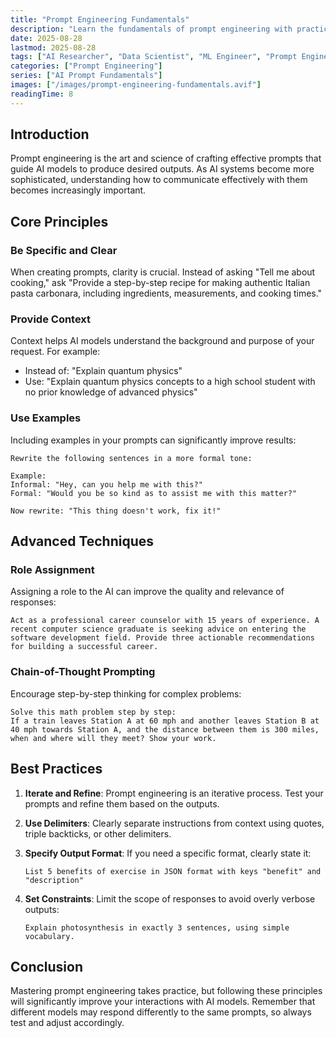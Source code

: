 ```yaml
---
title: "Prompt Engineering Fundamentals"
description: "Learn the fundamentals of prompt engineering with practical examples and best practices. Understand how to craft effective prompts that produce better results with AI models."
date: 2025-08-28
lastmod: 2025-08-28
tags: ["AI Researcher", "Data Scientist", "ML Engineer", "Prompt Engineer", "AI Specialist"]
categories: ["Prompt Engineering"]
series: ["AI Prompt Fundamentals"]
images: ["/images/prompt-engineering-fundamentals.avif"]
readingTime: 8
---
```


## Introduction

Prompt engineering is the art and science of crafting effective prompts that guide AI models to produce desired outputs. As AI systems become more sophisticated, understanding how to communicate effectively with them becomes increasingly important.

## Core Principles

### Be Specific and Clear
When creating prompts, clarity is crucial. Instead of asking "Tell me about cooking," ask "Provide a step-by-step recipe for making authentic Italian pasta carbonara, including ingredients, measurements, and cooking times."

### Provide Context
Context helps AI models understand the background and purpose of your request. For example:
- Instead of: "Explain quantum physics"
- Use: "Explain quantum physics concepts to a high school student with no prior knowledge of advanced physics"

### Use Examples
Including examples in your prompts can significantly improve results:
```
Rewrite the following sentences in a more formal tone:

Example:
Informal: "Hey, can you help me with this?"
Formal: "Would you be so kind as to assist me with this matter?"

Now rewrite: "This thing doesn't work, fix it!"
```

## Advanced Techniques

### Role Assignment
Assigning a role to the AI can improve the quality and relevance of responses:
```
Act as a professional career counselor with 15 years of experience. A recent computer science graduate is seeking advice on entering the software development field. Provide three actionable recommendations for building a successful career.
```

### Chain-of-Thought Prompting
Encourage step-by-step thinking for complex problems:
```
Solve this math problem step by step:
If a train leaves Station A at 60 mph and another leaves Station B at 40 mph towards Station A, and the distance between them is 300 miles, when and where will they meet? Show your work.
```

## Best Practices

1. **Iterate and Refine**: Prompt engineering is an iterative process. Test your prompts and refine them based on the outputs.

2. **Use Delimiters**: Clearly separate instructions from context using quotes, triple backticks, or other delimiters.

3. **Specify Output Format**: If you need a specific format, clearly state it:
   ```
   List 5 benefits of exercise in JSON format with keys "benefit" and "description"
   ```

4. **Set Constraints**: Limit the scope of responses to avoid overly verbose outputs:
   ```
   Explain photosynthesis in exactly 3 sentences, using simple vocabulary.
   ```

## Conclusion

Mastering prompt engineering takes practice, but following these principles will significantly improve your interactions with AI models. Remember that different models may respond differently to the same prompts, so always test and adjust accordingly.
